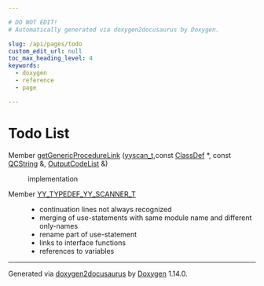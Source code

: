 ```yaml
---

# DO NOT EDIT!
# Automatically generated via doxygen2docusaurus by Doxygen.

slug: /api/pages/todo
custom_edit_url: null
toc_max_heading_level: 4
keywords:
  - doxygen
  - reference
  - page

---
```


<div class="doxyPage">

# Todo List




<dl class="doxyVariableList">
<dt>Member <a href="/web-doxygen/docs/api/files/src/fortrancode-l/#a2111383c92568a7b28fe96bf69a9f4d2">getGenericProcedureLink</a>  (<a href="/web-doxygen/docs/api/files/src/code-l/#a9484188abbc459dafcbd4c96425fa70b">yyscan_t</a>,const <a href="/web-doxygen/docs/api/classes/classdef">ClassDef</a> *, const <a href="/web-doxygen/docs/api/classes/qcstring">QCString</a> &amp;, <a href="/web-doxygen/docs/api/classes/outputcodelist">OutputCodeList</a> &amp;)</dt>
<dd><p><a id="_todo000002"></a>implementation</p></dd>
<dt>Member <a href="/web-doxygen/docs/api/files/src/fortrancode-l/#a5d5508008cac8fb66fca3baa4e9b6584">YY_TYPEDEF_YY_SCANNER_T</a></dt>
<dd>
<p><a id="_todo000001"></a></p>


<ul class="doxyList ">
<li>continuation lines not always recognized</li>
<li>merging of use-statements with same module name and different only-names</li>
<li>rename part of use-statement</li>
<li>links to interface functions</li>
<li>references to variables</li>
</ul>
</dd>
</dl>

<hr/>

<p class="doxyGeneratedBy">Generated via <a href="https://github.com/xpack/doxygen2docusaurus">doxygen2docusaurus</a> by <a href="https://www.doxygen.nl">Doxygen</a> 1.14.0.</p>

</div>
